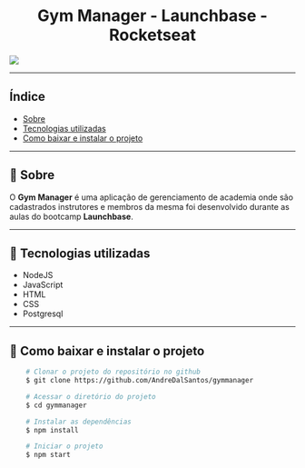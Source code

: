 <h1 align="center">
    Gym Manager - Launchbase - Rocketseat 
</h1>
<img src="./public/Gym Manager.gif" align="center">

---

## Índice
- [Sobre](#-sobre)
- [Tecnologias utilizadas](#-tecnologias-utilizadas)
- [Como baixar e instalar o projeto](#-como-baixar-e-instalar-o-projeto)

---

## 🔖 Sobre 

O **Gym Manager** é uma aplicação de gerenciamento de academia onde são cadastrados instrutores e membros da mesma foi desenvolvido durante as aulas do bootcamp **Launchbase**.

---

## 🔨 Tecnologias utilizadas

- NodeJS
- JavaScript
- HTML
- CSS
- Postgresql

---

## 📁 Como baixar e instalar o projeto

```bash
    # Clonar o projeto do repositório no github
    $ git clone https://github.com/AndreDalSantos/gymmanager

    # Acessar o diretório do projeto
    $ cd gymmanager

    # Instalar as dependências
    $ npm install

    # Iniciar o projeto
    $ npm start
```